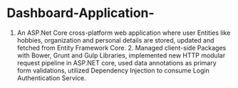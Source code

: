 # Dashboard-Application-
1. An ASP.Net Core cross-platform web application where user Entities like hobbies, organization and personal details are stored, updated and fetched from Entity Framework Core. 2. Managed client-side Packages with Bower, Grunt and Gulp Libraries, implemented new HTTP modular request pipeline in ASP.NET core, used data annotations as primary form validations, utilized Dependency Injection to consume Login Authentication Service.

